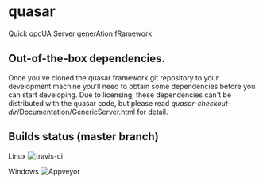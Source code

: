 # quasar
Quick opcUA Server generAtion fRamework

## Out-of-the-box dependencies.
Once you've cloned the quasar framework git repository to your development machine you'll need to obtain some dependencies before you can start developing. Due to licensing, these dependencies can't be distributed with the quasar code, but please read _quasar-checkout-dir_/Documentation/GenericServer.html for detail.

## Builds status (master branch)
Linux
![travis-ci](https://travis-ci.org/quasar-team/quasar.svg?branch=master)

Windows
![Appveyor](https://ci.appveyor.com/api/projects/status/q8ruqgd2nj54b76p/branch/master?svg=true)



